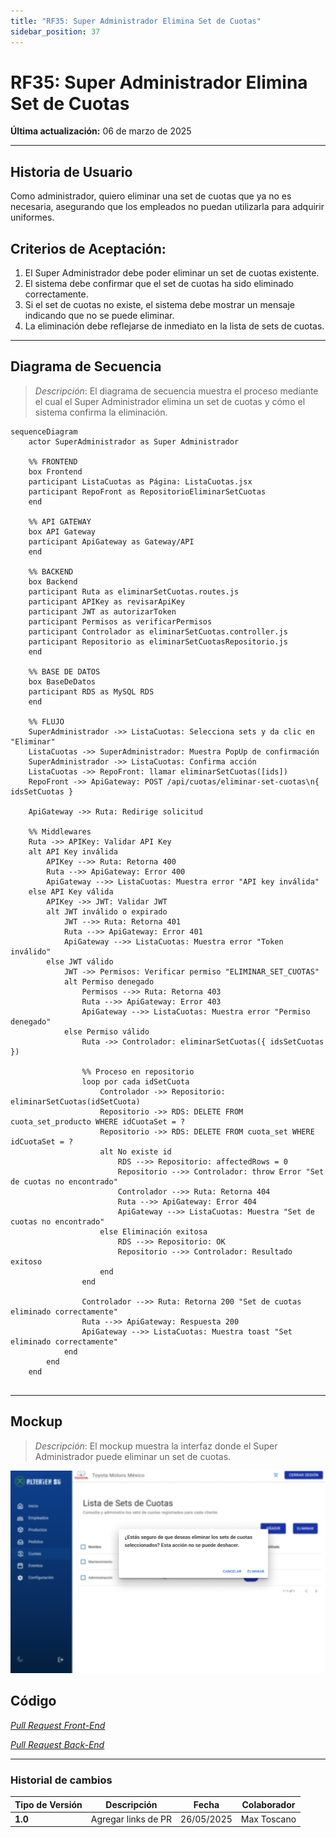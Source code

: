 ```yaml
---
title: "RF35: Super Administrador Elimina Set de Cuotas"
sidebar_position: 37
---
```


# RF35: Super Administrador Elimina Set de Cuotas

**Última actualización:** 06 de marzo de 2025

---

## Historia de Usuario

Como administrador, quiero eliminar una set de cuotas que ya no es necesaria, asegurando que los empleados no puedan utilizarla para adquirir uniformes.

## **Criterios de Aceptación:**

1. El Super Administrador debe poder eliminar un set de cuotas existente.
2. El sistema debe confirmar que el set de cuotas ha sido eliminado correctamente.
3. Si el set de cuotas no existe, el sistema debe mostrar un mensaje indicando que no se puede eliminar.
4. La eliminación debe reflejarse de inmediato en la lista de sets de cuotas.

---

## **Diagrama de Secuencia**

> _Descripción_: El diagrama de secuencia muestra el proceso mediante el cual el Super Administrador elimina un set de cuotas y cómo el sistema confirma la eliminación.

```mermaid
sequenceDiagram
    actor SuperAdministrador as Super Administrador

    %% FRONTEND
    box Frontend
    participant ListaCuotas as Página: ListaCuotas.jsx
    participant RepoFront as RepositorioEliminarSetCuotas
    end

    %% API GATEWAY
    box API Gateway
    participant ApiGateway as Gateway/API
    end

    %% BACKEND
    box Backend
    participant Ruta as eliminarSetCuotas.routes.js
    participant APIKey as revisarApiKey
    participant JWT as autorizarToken
    participant Permisos as verificarPermisos
    participant Controlador as eliminarSetCuotas.controller.js
    participant Repositorio as eliminarSetCuotasRepositorio.js
    end

    %% BASE DE DATOS
    box BaseDeDatos
    participant RDS as MySQL RDS
    end

    %% FLUJO
    SuperAdministrador ->> ListaCuotas: Selecciona sets y da clic en "Eliminar"
    ListaCuotas ->> SuperAdministrador: Muestra PopUp de confirmación
    SuperAdministrador ->> ListaCuotas: Confirma acción
    ListaCuotas ->> RepoFront: llamar eliminarSetCuotas([ids])
    RepoFront ->> ApiGateway: POST /api/cuotas/eliminar-set-cuotas\n{ idsSetCuotas }

    ApiGateway ->> Ruta: Redirige solicitud

    %% Middlewares
    Ruta ->> APIKey: Validar API Key
    alt API Key inválida
        APIKey -->> Ruta: Retorna 400
        Ruta -->> ApiGateway: Error 400
        ApiGateway -->> ListaCuotas: Muestra error "API key inválida"
    else API Key válida
        APIKey ->> JWT: Validar JWT
        alt JWT inválido o expirado
            JWT -->> Ruta: Retorna 401
            Ruta -->> ApiGateway: Error 401
            ApiGateway -->> ListaCuotas: Muestra error "Token inválido"
        else JWT válido
            JWT ->> Permisos: Verificar permiso "ELIMINAR_SET_CUOTAS"
            alt Permiso denegado
                Permisos -->> Ruta: Retorna 403
                Ruta -->> ApiGateway: Error 403
                ApiGateway -->> ListaCuotas: Muestra error "Permiso denegado"
            else Permiso válido
                Ruta ->> Controlador: eliminarSetCuotas({ idsSetCuotas })

                %% Proceso en repositorio
                loop por cada idSetCuota
                    Controlador ->> Repositorio: eliminarSetCuotas(idSetCuota)
                    Repositorio ->> RDS: DELETE FROM cuota_set_producto WHERE idCuotaSet = ?
                    Repositorio ->> RDS: DELETE FROM cuota_set WHERE idCuotaSet = ?
                    alt No existe id
                        RDS -->> Repositorio: affectedRows = 0
                        Repositorio -->> Controlador: throw Error "Set de cuotas no encontrado"
                        Controlador -->> Ruta: Retorna 404
                        Ruta -->> ApiGateway: Error 404
                        ApiGateway -->> ListaCuotas: Muestra "Set de cuotas no encontrado"
                    else Eliminación exitosa
                        RDS -->> Repositorio: OK
                        Repositorio -->> Controlador: Resultado exitoso
                    end
                end

                Controlador -->> Ruta: Retorna 200 "Set de cuotas eliminado correctamente"
                Ruta -->> ApiGateway: Respuesta 200
                ApiGateway -->> ListaCuotas: Muestra toast "Set eliminado correctamente"
            end
        end
    end


```

---

## **Mockup**

> _Descripción_: El mockup muestra la interfaz donde el Super Administrador puede eliminar un set de cuotas.

![alt text](imagenes/RF35EliminaSetsCuotas.png)

## **Código**

_<u>[Pull Request Front-End](https://github.com/CodeAnd-Co/Frontend-Text-Lines/pull/57)</u>_

_<u>[Pull Request Back-End](https://github.com/CodeAnd-Co/Backend-textiles/pull/51)</u>_

---

### **Historial de cambios**

| **Tipo de Versión** | **Descripción**     | **Fecha**  | **Colaborador** |
| ------------------- | ------------------- | ---------- | --------------- |
| **1.0**             | Agregar links de PR | 26/05/2025 | Max Toscano     |
